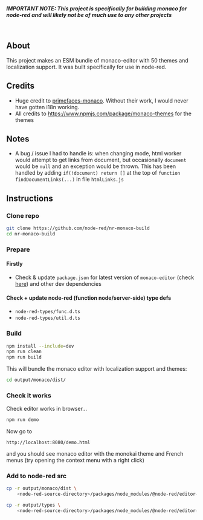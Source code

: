 <br>

***IMPORTANT NOTE: This project is specifically for building monaco for node-red and will likely not be of much use to any other projects***

<br>

## About
This project makes an ESM bundle of monaco-editor with 50 themes and localization support. It was built specifically for use in node-red.

## Credits
* Huge credit to [primefaces-monaco](https://github.com/blutorange/primefaces-monaco). Without their work, I would never have gotten i18n working.
* All credits to https://www.npmjs.com/package/monaco-themes for the themes


## Notes
* A bug / issue I had to handle is: when changing mode, html worker would attempt to get links from document, but occasionally `document` would be `null` and an exception would be thrown. This has been handled by adding `if(!document) return []` at the top of `function findDocumentLinks(...)` in file `htmlLinks.js`

## Instructions

### Clone repo
```bash
git clone https://github.com/node-red/nr-monaco-build
cd nr-monaco-build
```

### Prepare

#### Firstly
* Check & update `package.json` for latest version of `monaco-editor` (check [here](https://www.npmjs.com/package/monaco-editor)) and other dev dependencies

#### Check + update node-red (function node/server-side) type defs
* `node-red-types/func.d.ts`
* `node-red-types/util.d.ts`

### Build

```bash
npm install --include=dev
npm run clean
npm run build
```

This will bundle the monaco editor with localization support and themes:

```bash
cd output/monaco/dist/
```

### Check it works

Check editor works in browser...

```bash
npm run demo
```

Now go to

```
http://localhost:8080/demo.html
```

and you should see monaco editor with the monokai theme and French menus (try opening the context menu with a right click)

### Add to node-red src

```bash
cp -r output/monaco/dist \
    <node-red-source-directory>/packages/node_modules/@node-red/editor-client/src/vendor/monaco/

cp -r output/types \
    <node-red-source-directory>/packages/node_modules/@node-red/editor-client/src/
```

